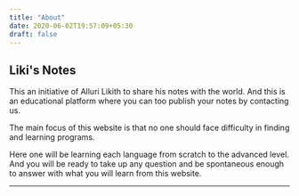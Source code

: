 ```yaml
---
title: "About"
date: 2020-06-02T19:57:09+05:30
draft: false
---
```



## Liki's Notes

This an initiative of Alluri Likith to share his notes with the world. And this is an educational platform where you can too publish your notes by contacting us.

The main focus of this website is that no one should face difficulty in finding and learning programs.

Here one will be learning each language from scratch to the advanced level. And you will be ready to take up any question and be spontaneous enough to answer with what you will learn from this website.

****